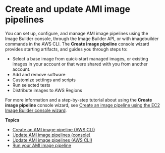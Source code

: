 # Create and update AMI image pipelines<a name="ami-image-pipelines"></a>

You can set up, configure, and manage AMI image pipelines using the Image Builder console, through the Image Builder API, or with imagebuilder commands in the AWS CLI\. The **Create image pipeline** console wizard provides starting artifacts, and guides you through steps to: 
+ Select a base image from quick\-start managed images, or existing images in your account or that were shared with you from another account\.
+ Add and remove software
+ Customize settings and scripts
+ Run selected tests
+ Distribute images to AWS Regions

For more information and a step\-by\-step tutorial about using the **Create image pipeline** console wizard, see [Create an image pipeline using the EC2 Image Builder console wizard](start-build-image-pipeline.md)\.

**Topics**
+ [Create an AMI image pipeline \(AWS CLI\)](cli-create-image-pipeline.md)
+ [Update AMI image pipelines \(console\)](update-image-pipeline-console.md)
+ [Update AMI image pipelines \(AWS CLI\)](cli-update-image-pipeline.md)
+ [Run your AMI image pipeline](pipelines-run.md)